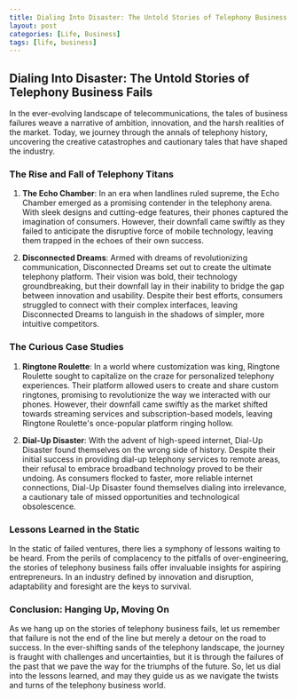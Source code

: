 ```yaml
---
title: Dialing Into Disaster: The Untold Stories of Telephony Business Fails
layout: post
categories: [Life, Business]
tags: [life, business]
---
```


Dialing Into Disaster: The Untold Stories of Telephony Business Fails
---

In the ever-evolving landscape of telecommunications, the tales of business failures weave a narrative of ambition, innovation, and the harsh realities of the market. Today, we journey through the annals of telephony history, uncovering the creative catastrophes and cautionary tales that have shaped the industry.

### The Rise and Fall of Telephony Titans

1. **The Echo Chamber**: In an era when landlines ruled supreme, the Echo Chamber emerged as a promising contender in the telephony arena. With sleek designs and cutting-edge features, their phones captured the imagination of consumers. However, their downfall came swiftly as they failed to anticipate the disruptive force of mobile technology, leaving them trapped in the echoes of their own success.

2. **Disconnected Dreams**: Armed with dreams of revolutionizing communication, Disconnected Dreams set out to create the ultimate telephony platform. Their vision was bold, their technology groundbreaking, but their downfall lay in their inability to bridge the gap between innovation and usability. Despite their best efforts, consumers struggled to connect with their complex interfaces, leaving Disconnected Dreams to languish in the shadows of simpler, more intuitive competitors.

### The Curious Case Studies

1. **Ringtone Roulette**: In a world where customization was king, Ringtone Roulette sought to capitalize on the craze for personalized telephony experiences. Their platform allowed users to create and share custom ringtones, promising to revolutionize the way we interacted with our phones. However, their downfall came swiftly as the market shifted towards streaming services and subscription-based models, leaving Ringtone Roulette's once-popular platform ringing hollow.

2. **Dial-Up Disaster**: With the advent of high-speed internet, Dial-Up Disaster found themselves on the wrong side of history. Despite their initial success in providing dial-up telephony services to remote areas, their refusal to embrace broadband technology proved to be their undoing. As consumers flocked to faster, more reliable internet connections, Dial-Up Disaster found themselves dialing into irrelevance, a cautionary tale of missed opportunities and technological obsolescence.

### Lessons Learned in the Static

In the static of failed ventures, there lies a symphony of lessons waiting to be heard. From the perils of complacency to the pitfalls of over-engineering, the stories of telephony business fails offer invaluable insights for aspiring entrepreneurs. In an industry defined by innovation and disruption, adaptability and foresight are the keys to survival.

### Conclusion: Hanging Up, Moving On

As we hang up on the stories of telephony business fails, let us remember that failure is not the end of the line but merely a detour on the road to success. In the ever-shifting sands of the telephony landscape, the journey is fraught with challenges and uncertainties, but it is through the failures of the past that we pave the way for the triumphs of the future. So, let us dial into the lessons learned, and may they guide us as we navigate the twists and turns of the telephony business world.
